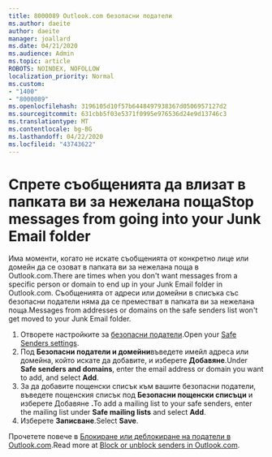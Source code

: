 ```yaml
---
title: 8000089 Outlook.com безопасни податели
ms.author: daeite
author: daeite
manager: joallard
ms.date: 04/21/2020
ms.audience: Admin
ms.topic: article
ROBOTS: NOINDEX, NOFOLLOW
localization_priority: Normal
ms.custom:
- "1400"
- "8000089"
ms.openlocfilehash: 3196105d10f57b6448497938367d0506957127d2
ms.sourcegitcommit: 631cbb5f03e5371f0995e976536d24e9d13746c3
ms.translationtype: MT
ms.contentlocale: bg-BG
ms.lasthandoff: 04/22/2020
ms.locfileid: "43743622"
---
```

# <a name="stop-messages-from-going-into-your-junk-email-folder"></a><span data-ttu-id="bad0e-102">Спрете съобщенията да влизат в папката ви за нежелана поща</span><span class="sxs-lookup"><span data-stu-id="bad0e-102">Stop messages from going into your Junk Email folder</span></span>

<span data-ttu-id="bad0e-103">Има моменти, когато не искате съобщенията от конкретно лице или домейн да се озоват в папката ви за нежелана поща в Outlook.com.</span><span class="sxs-lookup"><span data-stu-id="bad0e-103">There are times when you don't want messages from a specific person or domain to end up in your Junk Email folder in Outlook.com.</span></span> <span data-ttu-id="bad0e-104">Съобщенията от адреси или домейни в списъка със безопасни податели няма да се преместват в папката ви за нежелана поща.</span><span class="sxs-lookup"><span data-stu-id="bad0e-104">Messages from addresses or domains on the safe senders list won't get moved to your Junk Email folder.</span></span>

1. <span data-ttu-id="bad0e-105">Отворете настройките за [безопасни податели](https://go.microsoft.com/fwlink/?linkid=2035804).</span><span class="sxs-lookup"><span data-stu-id="bad0e-105">Open your [Safe Senders settings](https://go.microsoft.com/fwlink/?linkid=2035804).</span></span>
2. <span data-ttu-id="bad0e-106">Под **Безопасни податели и домейни**въведете имейл адреса или домейна, който искате да добавите, и изберете **Добавяне**.</span><span class="sxs-lookup"><span data-stu-id="bad0e-106">Under **Safe senders and domains**, enter the email address or domain you want to add, and select **Add**.</span></span>
3. <span data-ttu-id="bad0e-107">За да добавите пощенски списък към вашите безопасни податели, въведете пощенския списък под **Безопасни пощенски списъци** и изберете Добавяне **.**</span><span class="sxs-lookup"><span data-stu-id="bad0e-107">To add a mailing list to your safe senders, enter the mailing list under **Safe mailing lists** and select **Add**.</span></span>
4. <span data-ttu-id="bad0e-108">Изберете **Записване**.</span><span class="sxs-lookup"><span data-stu-id="bad0e-108">Select **Save**.</span></span>

<span data-ttu-id="bad0e-109">Прочетете повече в [Блокиране или деблокиране на податели в Outlook.com](https://support.office.com/article/afba1c94-77bb-4f50-8b85-057cf52f4d5e?wt.mc_id=Office_Outlook_com_Alchemy).</span><span class="sxs-lookup"><span data-stu-id="bad0e-109">Read more at [Block or unblock senders in Outlook.com](https://support.office.com/article/afba1c94-77bb-4f50-8b85-057cf52f4d5e?wt.mc_id=Office_Outlook_com_Alchemy).</span></span>